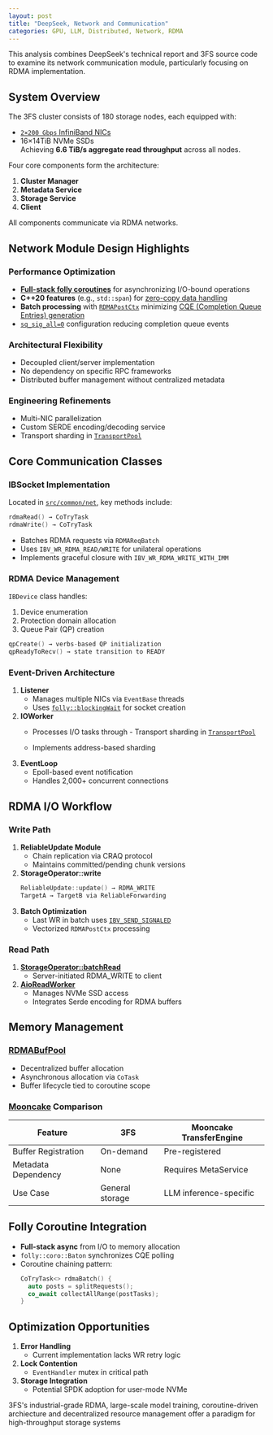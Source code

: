 ```yaml
---
layout: post
title: "DeepSeek, Network and Communication"
categories: GPU, LLM, Distributed, Network, RDMA
---
```


This analysis combines DeepSeek's technical report and 3FS source code to examine its network communication module, particularly focusing on RDMA implementation.

## System Overview  
The 3FS cluster consists of 180 storage nodes, each equipped with:
- [`2×200 Gbps` InfiniBand NICs](https://network.nvidia.com/files/doc-2020/wp-introducing-200g-hdr-infiniband-solutions.pdf)  
- 16×14TiB NVMe SSDs  
Achieving **6.6 TiB/s aggregate read throughput** across all nodes.  

Four core components form the architecture:
1. **Cluster Manager**  
2. **Metadata Service**  
3. **Storage Service**  
4. **Client**  

All components communicate via RDMA networks.

## Network Module Design Highlights  
### Performance Optimization  
- **[Full-stack folly coroutines](https://developers.facebook.com/blog/post/2021/10/14/async-stack-traces-c-plus-plus-coroutines-folly-walking-async-stack/)** for asynchronizing I/O-bound operations  
- **C++20 features** (e.g., `std::span`) for [zero-copy data handling](https://brevzin.github.io/c++/2018/12/03/span-best-span/)  
- **Batch processing** with [`RDMAPostCtx`](https://github.com/deepseek-ai/3FS/blob/main/src/common/net/ib/IBSocket.h#L245) minimizing [CQE (Completion Queue Entries) generation](https://docs.nvidia.com/networking/display/rdmaawareprogrammingv17/key+concepts)
- [`sq_sig_all=0`](https://www.ibm.com/docs/en/aix/7.1?topic=management-ibv-create-qp-ibv-destroy-qp) configuration reducing completion queue events  

### Architectural Flexibility  
- Decoupled client/server implementation  
- No dependency on specific RPC frameworks  
- Distributed buffer management without centralized metadata  

### Engineering Refinements  
- Multi-NIC parallelization  
- Custom SERDE encoding/decoding service  
- Transport sharding in [`TransportPool`](https://github.com/deepseek-ai/3FS/blob/main/src/common/net/TransportPool.h)

## Core Communication Classes  
### IBSocket Implementation  
Located in [`src/common/net`](https://github.com/deepseek-ai/3FS/tree/main/src/common/net), key methods include:  
```cpp
rdmaRead() → CoTryTask
rdmaWrite() → CoTryTask
```
- Batches RDMA requests via `RDMAReqBatch`  
- Uses `IBV_WR_RDMA_READ/WRITE` for unilateral operations  
- Implements graceful closure with `IBV_WR_RDMA_WRITE_WITH_IMM`

### RDMA Device Management  
`IBDevice` class handles:  
1. Device enumeration  
2. Protection domain allocation  
3. Queue Pair (QP) creation  
```cpp
qpCreate() → verbs-based QP initialization
qpReadyToRecv() → state transition to READY
```

### Event-Driven Architecture  
1. **Listener**  
   - Manages multiple NICs via `EventBase` threads  
   - Uses [`folly::blockingWait`](https://github.com/facebook/folly/blob/main/folly/experimental/coro/BlockingWait.h) for socket creation  
2. **IOWorker**  
   - Processes I/O tasks through - Transport sharding in [`TransportPool`](https://github.com/deepseek-ai/3FS/blob/main/src/common/net/TransportPool.h)
  
   - Implements address-based sharding  
3. **EventLoop**  
   - Epoll-based event notification  
   - Handles 2,000+ concurrent connections  

## RDMA I/O Workflow  
### Write Path  
1. **ReliableUpdate Module**  
   - Chain replication via CRAQ protocol  
   - Maintains committed/pending chunk versions  
2. **StorageOperator::write**  
   ```cpp
   ReliableUpdate::update() → RDMA_WRITE
   TargetA → TargetB via ReliableForwarding
   ```
3. **Batch Optimization**  
   - Last WR in batch uses [`IBV_SEND_SIGNALED`](https://www.ibm.com/docs/en/aix/7.1?topic=management-ibv-post-send)
   - Vectorized `RDMAPostCtx` processing  

### Read Path  
1. **[StorageOperator::batchRead](https://github.com/deepseek-ai/3FS/blob/main/src/storage/service/StorageOperator.h#L70)**  
   - Server-initiated RDMA_WRITE to client  
2. **[AioReadWorker](https://github.com/deepseek-ai/3FS/blob/main/src/storage/aio/AioReadWorker.h)**  
   - Manages NVMe SSD access  
   - Integrates Serde encoding for RDMA buffers  

## Memory Management  
### [RDMABufPool](https://github.com/deepseek-ai/3FS/blob/main/src/common/net/ib/RDMABuf.cc)
- Decentralized buffer allocation  
- Asynchronous allocation via `CoTask`  
- Buffer lifecycle tied to coroutine scope  

### [Mooncake](https://github.com/kvcache-ai/Mooncake/tree/main) Comparison

| Feature | 3FS | Mooncake TransferEngine |
|---------|-----|-------------------------|
| Buffer Registration | On-demand| Pre-registered |
| Metadata Dependency | None | Requires MetaService |
| Use Case | General storage | LLM inference-specific |

## Folly Coroutine Integration  
- **Full-stack async** from I/O to memory allocation  
- `folly::coro::Baton` synchronizes CQE polling  
- Coroutine chaining pattern:  
  ```cpp
  CoTryTask<> rdmaBatch() {
    auto posts = splitRequests();
    co_await collectAllRange(postTasks);
  }
  ```

## Optimization Opportunities  
1. **Error Handling**  
   - Current implementation lacks WR retry logic  
2. **Lock Contention**  
   - `EventHandler` mutex in critical path  
3. **Storage Integration**  
   - Potential SPDK adoption for user-mode NVMe  

3FS's industrial-grade RDMA, large-scale model training, coroutine-driven archiecture and decentralized resource management offer a paradigm for high-throughput storage systems